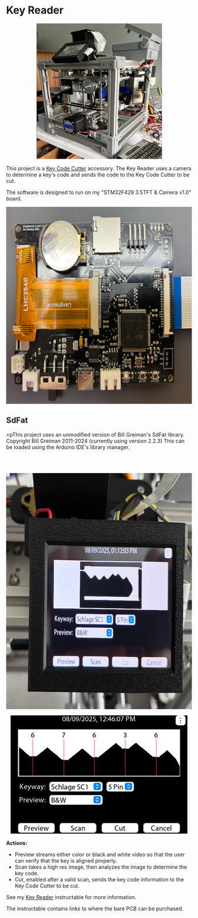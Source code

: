 # Key Reader
<p align="center">
  <img width="341" height="368" src="Key Machine w Reader sm.png">
</p>

This project is a [Key Code Cutter](https://www.instructables.com/Key-Code-Cutter/) accessory.  The Key Reader uses a camera to determine a key's code and sends the code to the Key Code Cutter to be cut.

The software is designed to run on my "STM32F429 3.5TFT & Camera v1.0" board.
<p align="center">
  <img width="714" height="535" src="Main Board.png">
</p>


## SdFat
<pThis project uses an unmodified version of Bill Greiman's SdFat library. Copyright Bill Greiman 2011-2024 (currently using version 2.2.3)  This can be loaded using the Arduino IDE's library manager.</p>
<br>
<br>

<p align="center">
  <img width="731" height="641" src="Preview.png">
</p>
<p align="center">
  <img width="480" height="321" src="Scan.png">
</p>

**Actions:**
- Preview streams either color or black and white video so that the user can verify that the key is aligned properly.
- Scan takes a high res image, then analyzes the image to determine the key code.
- Cut, enabled after a valid scan, sends the key code information to the Key Code Cutter to be cut.

See my 
[Key Reader](https://www.instructables.com/Key-Reader-Using-STM32-DCMI-and-FMC/) instructable for more information.

The instructable contains links to where the bare PCB can be purchased.

